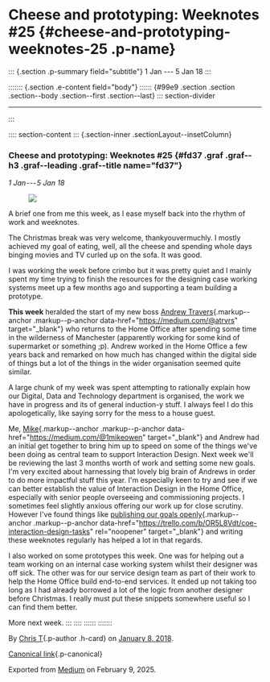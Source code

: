 <div>

# Cheese and prototyping: Weeknotes #25 {#cheese-and-prototyping-weeknotes-25 .p-name}

</div>

::: {.section .p-summary field="subtitle"}
1 Jan --- 5 Jan 18
:::

::::::: {.section .e-content field="body"}
:::::: {#99e9 .section .section .section--body .section--first .section--last}
::: section-divider

------------------------------------------------------------------------
:::

:::: section-content
::: {.section-inner .sectionLayout--insetColumn}
### Cheese and prototyping: Weeknotes #25 {#fd37 .graf .graf--h3 .graf--leading .graf--title name="fd37"}

*1 Jan --- 5 Jan 18*

<figure id="d45c" class="graf graf--figure graf-after--p">
<img
src="https://cdn-images-1.medium.com/max/800/1*2bzDLFpSljyvd0D4xLg1aA.gif"
class="graf-image" data-image-id="1*2bzDLFpSljyvd0D4xLg1aA.gif"
data-width="500" data-height="300" data-is-featured="true" />
</figure>

A brief one from me this week, as I ease myself back into the rhythm of
work and weeknotes.

The Christmas break was very welcome, thankyouvermuchly. I mostly
achieved my goal of eating, well, all the cheese and spending whole days
binging movies and TV curled up on the sofa. It was good.

I was working the week before crimbo but it was pretty quiet and I
mainly spent my time trying to finish the resources for the designing
case working systems meet up a few months ago and supporting a team
building a prototype.

**This week** heralded the start of my new boss [Andrew
Travers](https://medium.com/@atrvrs){.markup--anchor .markup--p-anchor
data-href="https://medium.com/@atrvrs" target="_blank"} who returns to
the Home Office after spending some time in the wilderness of Manchester
(apparently working for some kind of supermarket or something ;p).
Andrew worked in the Home Office a few years back and remarked on how
much has changed within the digital side of things but a lot of the
things in the wider organisation seemed quite similar.

A large chunk of my week was spent attempting to rationally explain how
our Digital, Data and Technology department is organised, the work we
have in progress and its of general induction-y stuff. I always feel I
do this apologetically, like saying sorry for the mess to a house guest.

Me, [Mike](https://medium.com/@1mikeowen){.markup--anchor
.markup--p-anchor data-href="https://medium.com/@1mikeowen"
target="_blank"} and Andrew had an initial get together to bring him up
to speed on some of the things we've been doing as central team to
support Interaction Design. Next week we'll be reviewing the last 3
months worth of work and setting some new goals. I'm very excited about
harnessing that lovely big brain of Andrews in order to do more
impactful stuff this year. I'm especially keen to try and see if we can
better establish the value of Interaction Design in the Home Office,
especially with senior people overseeing and commissioning projects. I
sometimes feel slightly anxious offering our work up for close scrutiny.
However I've found things like [publishing our goals
openly](https://trello.com/b/OR5L8Vdt/coe-interaction-design-tasks){.markup--anchor
.markup--p-anchor
data-href="https://trello.com/b/OR5L8Vdt/coe-interaction-design-tasks"
rel="noopener" target="_blank"} and writing these weeknotes regularly
has helped a lot in that regards.

I also worked on some prototypes this week. One was for helping out a
team working on an internal case working system whilst their designer
was off sick. The other was for our service design team as part of their
work to help the Home Office build end-to-end services. It ended up not
taking too long as I had already borrowed a lot of the logic from
another designer before Christmas. I really must put these snippets
somewhere useful so I can find them better.

More next week.
:::
::::
::::::
:::::::

By [Chris T](https://medium.com/@ctdesign){.p-author .h-card} on
[January 8, 2018](https://medium.com/p/5ded3ea3010e).

[Canonical
link](https://medium.com/@ctdesign/cheese-and-prototyping-weeknotes-25-5ded3ea3010e){.p-canonical}

Exported from [Medium](https://medium.com) on February 9, 2025.
